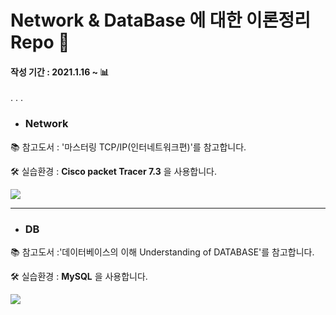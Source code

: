 # Network & DataBase 에 대한 이론정리 Repo 📝


#### 작성 기간 : 2021.1.16 ~ 📊

.
.
.



+ ### Network



📚 참고도서 : '마스터링 TCP/IP(인터네트워크편)'를 참고합니다.

🛠 실습환경 :  **Cisco packet Tracer 7.3** 을 사용합니다.



![](https://play-lh.googleusercontent.com/AS83amp2lksRnwWL2UvtsBM_z1vcoTVY6BtkPR4Gu5Davwrcujd6zpobRznVomjvVBP0)

----

+ ### DB



📚 참고도서 :'데이터베이스의 이해 Understanding of DATABASE'를 참고합니다.

🛠 실습환경 :  **MySQL** 을 사용합니다.

![](https://blog.kakaocdn.net/dn/bBLVn5/btqCQ31hFxc/OWrBnpuGJiMMQg9JnJAz3K/img.png)


